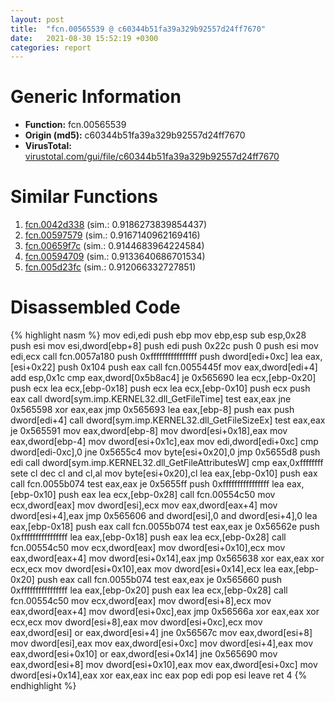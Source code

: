```yaml
---
layout: post
title:  "fcn.00565539 @ c60344b51fa39a329b92557d24ff7670"
date:   2021-08-30 15:52:19 +0300
categories: report
---
```


# Generic Information
- **Function:** fcn.00565539
- **Origin (md5):** c60344b51fa39a329b92557d24ff7670
- **VirusTotal:** [virustotal.com/gui/file/c60344b51fa39a329b92557d24ff7670][virustotal_ref]



# Similar Functions

1. [fcn.0042d338][similar_1_ref] (sim.: 0.9186273839854437)
2. [fcn.00597579][similar_2_ref] (sim.: 0.9167140962169416)
3. [fcn.00659f7c][similar_3_ref] (sim.: 0.9144683964224584)
4. [fcn.00594709][similar_4_ref] (sim.: 0.9133640686701534)
5. [fcn.005d23fc][similar_5_ref] (sim.: 0.912066332727851)


# Disassembled Code

{% highlight nasm %}
mov edi,edi
push ebp
mov ebp,esp
sub esp,0x28
push esi
mov esi,dword[ebp+8]
push edi
push 0x22c
push 0
push esi
mov edi,ecx
call fcn.0057a180
push 0xffffffffffffffff
push dword[edi+0xc]
lea eax,[esi+0x22]
push 0x104
push eax
call fcn.0055445f
mov eax,dword[edi+4]
add esp,0x1c
cmp eax,dword[0x5b8ac4]
je 0x565690
lea ecx,[ebp-0x20]
push ecx
lea ecx,[ebp-0x18]
push ecx
lea ecx,[ebp-0x10]
push ecx
push eax
call dword[sym.imp.KERNEL32.dll_GetFileTime]
test eax,eax
jne 0x565598
xor eax,eax
jmp 0x565693
lea eax,[ebp-8]
push eax
push dword[edi+4]
call dword[sym.imp.KERNEL32.dll_GetFileSizeEx]
test eax,eax
je 0x565591
mov eax,dword[ebp-8]
mov dword[esi+0x18],eax
mov eax,dword[ebp-4]
mov dword[esi+0x1c],eax
mov edi,dword[edi+0xc]
cmp dword[edi-0xc],0
jne 0x5655c4
mov byte[esi+0x20],0
jmp 0x5655d8
push edi
call dword[sym.imp.KERNEL32.dll_GetFileAttributesW]
cmp eax,0xffffffff
sete cl
dec cl
and cl,al
mov byte[esi+0x20],cl
lea eax,[ebp-0x10]
push eax
call fcn.0055b074
test eax,eax
je 0x5655ff
push 0xffffffffffffffff
lea eax,[ebp-0x10]
push eax
lea ecx,[ebp-0x28]
call fcn.00554c50
mov ecx,dword[eax]
mov dword[esi],ecx
mov eax,dword[eax+4]
mov dword[esi+4],eax
jmp 0x565606
and dword[esi],0
and dword[esi+4],0
lea eax,[ebp-0x18]
push eax
call fcn.0055b074
test eax,eax
je 0x56562e
push 0xffffffffffffffff
lea eax,[ebp-0x18]
push eax
lea ecx,[ebp-0x28]
call fcn.00554c50
mov ecx,dword[eax]
mov dword[esi+0x10],ecx
mov eax,dword[eax+4]
mov dword[esi+0x14],eax
jmp 0x565638
xor eax,eax
xor ecx,ecx
mov dword[esi+0x10],eax
mov dword[esi+0x14],ecx
lea eax,[ebp-0x20]
push eax
call fcn.0055b074
test eax,eax
je 0x565660
push 0xffffffffffffffff
lea eax,[ebp-0x20]
push eax
lea ecx,[ebp-0x28]
call fcn.00554c50
mov ecx,dword[eax]
mov dword[esi+8],ecx
mov eax,dword[eax+4]
mov dword[esi+0xc],eax
jmp 0x56566a
xor eax,eax
xor ecx,ecx
mov dword[esi+8],eax
mov dword[esi+0xc],ecx
mov eax,dword[esi]
or eax,dword[esi+4]
jne 0x56567c
mov eax,dword[esi+8]
mov dword[esi],eax
mov eax,dword[esi+0xc]
mov dword[esi+4],eax
mov eax,dword[esi+0x10]
or eax,dword[esi+0x14]
jne 0x565690
mov eax,dword[esi+8]
mov dword[esi+0x10],eax
mov eax,dword[esi+0xc]
mov dword[esi+0x14],eax
xor eax,eax
inc eax
pop edi
pop esi
leave 
ret 4
{% endhighlight %}


[similar_1_ref]: /report/fcn.0042d338@7b00dd8f2abf54a73bfb09681334ff78
[similar_2_ref]: /report/fcn.00597579@140d3779c34998b2115004c062b02ca8
[similar_3_ref]: /report/fcn.00659f7c@bcba729302fe28f65deb2b102a06324a
[similar_4_ref]: /report/fcn.00594709@009ea4ad185ccb9becba67b3b2163e8b
[similar_5_ref]: /report/fcn.005d23fc@4179b381a87b74dcd140154f9010ef86
[virustotal_ref]: https://www.virustotal.com/gui/file/c60344b51fa39a329b92557d24ff7670